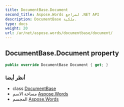 ```yaml
---
title: DocumentBase.Document
second_title: Aspose.Words لمراجع .NET API
description: DocumentBase ملكية. 
type: docs
weight: 20
url: /ar/net/aspose.words/documentbase/document/
---
```

## DocumentBase.Document property

```csharp
public override DocumentBase Document { get; }
```

### أنظر أيضا

* class [DocumentBase](../)
* مساحة الاسم [Aspose.Words](../../documentbase/)
* المجسم [Aspose.Words](../../../)


